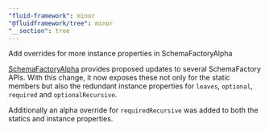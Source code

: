```yaml
---
"fluid-framework": minor
"@fluidframework/tree": minor
"__section": tree
---
```

Add overrides for more instance properties in SchemaFactoryAlpha

[SchemaFactoryAlpha](https://fluidframework.com/docs/api/fluid-framework/schemafactoryalpha-class) provides proposed updates to several SchemaFactory APIs. With this change, it now exposes these not only for the static members but also the redundant instance properties for `leaves`, `optional`, `required` and `optionalRecursive`.

Additionally an alpha override for `requiredRecursive` was added to both the statics and instance properties.
